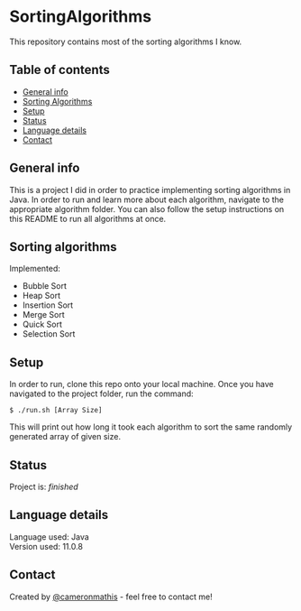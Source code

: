 # SortingAlgorithms
This repository contains most of the sorting algorithms I know.

## Table of contents
* [General info](#general-info)
* [Sorting Algorithms](#Sorting-algorithms)
* [Setup](#setup)
* [Status](#status)
* [Language details](#Language-details)
* [Contact](#contact)

## General info
This is a project I did in order to practice implementing sorting algorithms in Java. In order to run and learn more about each algorithm, navigate to the appropriate algorithm folder. You can also follow the setup instructions on this README to run all algorithms at once.

## Sorting algorithms
Implemented:
* Bubble Sort
* Heap Sort
* Insertion Sort
* Merge Sort
* Quick Sort
* Selection Sort

## Setup
In order to run, clone this repo onto your local machine. Once you have navigated to the project folder, run the command:

	$ ./run.sh [Array Size]

This will print out how long it took each algorithm to sort the same randomly generated array of given size.

## Status
Project is: _finished_

## Language details
Language used: Java </br>
Version used: 11.0.8

## Contact
Created by [@cameronmathis](https://github.com/cameronmathis/) - feel free to contact me!
